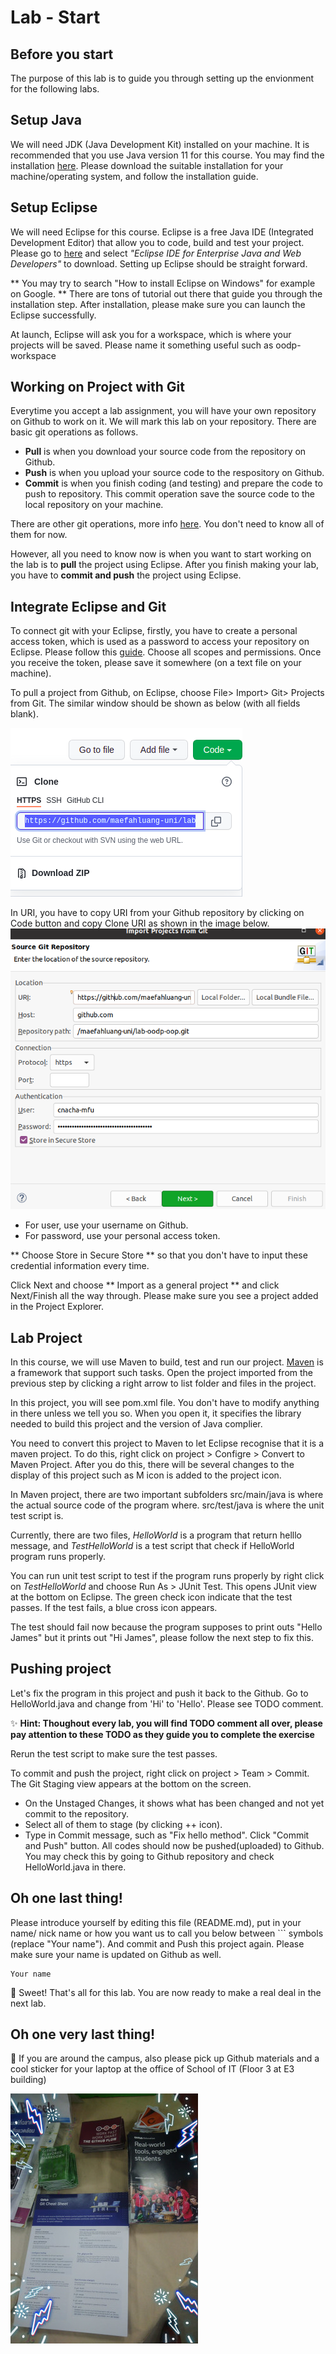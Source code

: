 Lab - Start
==========

Before you start
----------
The purpose of this lab is to guide you through setting up the envionment for the following labs. 

## Setup Java
We will need JDK (Java Development Kit) installed on your machine. It is recommended that you use Java version 11 for this course. You may find the installation [here](https://www.oracle.com/java/technologies/javase/jdk11-archive-downloads.html). Please download the suitable installation for your machine/operating system, and follow the installation guide.

## Setup Eclipse
We will need Eclipse for this course. Eclipse is a free Java IDE (Integrated Development Editor) that allow you to code, build and test your project. Please go to [here](https://www.eclipse.org/downloads/packages/) and select *"Eclipse IDE for Enterprise Java and Web Developers"* to download. Setting up Eclipse should be straight forward. 

** You may try to search "How to install Eclipse on Windows" for example on Google. ** There are tons of tutorial out there that guide you through the installation step. After installation, please make sure you can launch the Eclipse successfully.

At launch, Eclipse will ask you for a workspace, which is where your projects will be saved. Please name it something useful such as oodp-workspace 

## Working on Project with Git
Everytime you accept a lab assignment, you will have your own repository on Github to work on it. We will mark this lab on your repository. There are basic git operations as follows.
- **Pull** is when you download your source code from the repository on Github.
- **Push** is when you upload your source code to the respository on Github.
- **Commit** is when you finish coding (and testing) and prepare the code to push to repository. This commit operation save the source code to the local repository on your machine. 

There are other git operations, more info [here](https://education.github.com/git-cheat-sheet-education.pdf). You don't need to know all of them for now.

However, all you need to know now is when you want to start working on the lab is to **pull** the project using Eclipse. After you finish making your lab, you have to **commit and push** the project using Eclipse.

## Integrate Eclipse and Git
To connect git with your Eclipse, firstly, you have to create a personal access token, which is used as a password to access your repository on Eclipse. Please follow this [guide](https://docs.github.com/en/authentication/keeping-your-account-and-data-secure/creating-a-personal-access-token). Choose all scopes and permissions. Once you receive the token, please save it somewhere (on a text file on your machine).

To pull a project from Github, on Eclipse, choose File> Import> Git> Projects from Git. The similar window should be shown as below (with all fields blank).

![Eclipse Import](image/giturl.png)

In URI, you have to copy URI from your Github repository by clicking on Code button and copy Clone URI as shown in the image below.
![Eclipse Import](image/import.png)

- For user, use your username on Github.
- For password, use your personal access token.

** Choose Store in Secure Store ** so that you don't have to input these credential information every time.

Click Next and choose ** Import as a general project ** and click Next/Finish all the way through. Please make sure you see a project added in the Project Explorer.

## Lab Project
In this course, we will use Maven to build, test and run our project. [Maven](https://maven.apache.org/) is a framework that support such tasks. Open the project imported from the previous step by clicking a right arrow to list folder and files in the project.

In this project, you will see pom.xml file. You don't have to modify anything in there unless we tell you so. When you open it, it specifies the library needed to build this project and the version of Java complier. 

You need to convert this project to Maven to let Eclipse recognise that it is a maven project. To do this, right click on project > Configre > Convert to Maven Project. After you do this, there will be several changes to the display of this project such as M icon is added to the project icon.

In Maven project, there are two important subfolders src/main/java is where the actual source code of the program where. src/test/java is where the unit test script is. 

Currently, there are two files, _HelloWorld_ is a program that return helllo message, and _TestHelloWorld_ is a test script that check if HelloWorld program runs properly. 

You can run unit test script to test if the program runs properly by right click on _TestHelloWorld_ and choose Run As > JUnit Test. This opens JUnit view at the bottom on Eclipse. The green check icon indicate that the test passes. If the test fails, a blue cross icon appears. 

The test should fail now because the program supposes to print outs "Hello James" but it prints out "Hi James", please follow the next step to fix this.

## Pushing project
Let's fix the program in this project and push it back to the Github. Go to HelloWorld.java and change from 'Hi' to 'Hello'. Please see TODO comment. 

:sparkles: **Hint: Thoughout every lab, you will find TODO comment all over, please pay attention to these TODO as they guide you to complete the exercise**

Rerun the test script to make sure the test passes. 

To commit and push the project, right click on project > Team > Commit. The Git Staging view appears at the bottom on the screen. 
- On the Unstaged Changes, it shows what has been changed and not yet commit to the repository. 
- Select all of them to stage (by clicking ++ icon). 
- Type in Commit message, such as "Fix hello method". Click "Commit and Push" button.
All codes should now be pushed(uploaded) to Github. You may check this by going to Github repository and check HelloWorld.java in there.


Oh one last thing!
----------------
Please introduce yourself by editing this file (README.md), put in your name/ nick name or how you want us to call you below between \`\`\` symbols (replace "Your name"). And commit and Push this project again. Please make sure your name is updated on Github as well.

```
Your name
```
:tada: Sweet! That's all for this lab. You are now ready to make a real deal in the next lab.


Oh one very last thing!
----------------
:metal: If you are around the campus, also please pick up Github materials and a cool sticker for your laptop at the office of School of IT (Floor 3 at E3 building)

![Github Material](image/github-material.jpg)